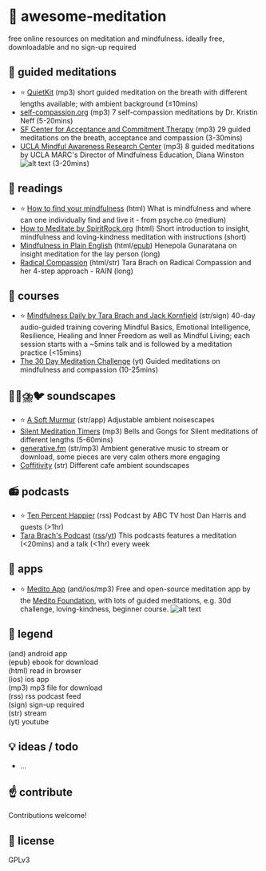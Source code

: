 # 🙏️ awesome-meditation 
free online resources on meditation and mindfulness. ideally free, downloadable and no sign-up required

## 🎵️ guided meditations 
* ⭐️ [QuietKit](https://www.quietkit.com) (mp3) short guided meditation on the breath with different lengths available; with ambient background (≤10mins)
* [self-compassion.org](https://self-compassion.org/category/exercises/#guided-meditations) (mp3) 7 self-compassion meditations by Dr. Kristin Neff (5-20mins)
* [SF Center for Acceptance and Commitment Therapy](https://sf-act.com/resources.php) (mp3) 29 guided meditations on the breath, acceptance and compassion (3-30mins)
* [UCLA Mindful Awareness Research Center](https://www.uclahealth.org/marc/mindful-meditations) (mp3) 8 guided meditations by UCLA MARC's Director of Mindfulness Education, Diana Winston ![alt text][ccbyncnd] (3-20mins)

## 📖️ readings 
* ⭐️ [How to find your mindfulness](https://psyche.co/guides/how-to-find-the-mindfulness-practice-that-works-for-you) (html) What is mindfulness and where can one individually find and live it - from psyche.co (medium)
* [How to Meditate by SpiritRock.org](https://www.spiritrock.org/intro-to-insight-2016) (html) Short introduction to insight, mindfulness and loving-kindness meditation with instructions (short)
* [Mindfulness in Plain English](https://mindfulness-in-plain-english.github.io/) (html/[epub](https://jared.updike.org/posts/2019-04-02-meditation-in-plain-english.html)) Henepola Gunaratana on insight meditation for the lay person (long)
* [Radical Compassion](https://insighttimer.com/blog/radical-compassion-part-1-loving-ourselves-and-our-world-into-healing/) (html/str) Tara Brach on Radical Compassion and her 4-step approach - RAIN (long)

## 🏫️ courses 
* ⭐️ [Mindfulness Daily by Tara Brach and Jack Kornfield](https://www.tarabrach.com/mindfulness-daily/) (str/sign) 40-day audio-guided training covering Mindful Basics, Emotional Intelligence, Resilience, Healing and Inner Freedom as well as Mindful Living; each session starts with a ~5mins talk and is followed by a meditation practice (<15mins)
* [The 30 Day Meditation Challenge](https://oneminddharma.com/30-day-meditation-challenge/) (yt) Guided meditations on mindfulness and compassion (10-25mins)

## 🔔️🌳️⛈️🐦️ soundscapes 
* ⭐️ [A Soft Murmur](https://asoftmurmur.com/) (str/app) Adjustable ambient noisescapes
* [Silent Meditation Timers](https://www.the-guided-meditation-site.com/zen-meditation-timer.html) (mp3) Bells and Gongs for Silent meditations of different lengths (5-60mins)
* [generative.fm](https://generative.fm/) (str/mp3) Ambient generative music to stream or download, some pieces are very calm others more engaging 
* [Coffitivity](https://coffitivity.com/) (str) Different cafe ambient soundscapes

## 📻️ podcasts 
* ⭐️ [Ten Percent Happier](https://www.tenpercent.com/podcast/) (rss) Podcast by ABC TV host Dan Harris and guests (>1hr)
* [Tara Brach's Podcast](https://www.tarabrach.com/feed/podcast/) ([rss](https://www.tarabrach.com/feed/podcast/)/[yt](https://www.youtube.com/channel/UCE3E-d8dUieqIbKYIO5-pFg)) This podcasts features a meditation (<20mins) and a talk (<1hr) every week 

## 📱️ apps
* ⭐️ [Medito App](https://medito.app/) (and/ios/mp3) Free and open-source meditation app by the [Medito Foundation](https://meditofoundation.org/), with lots of guided meditations, e.g. 30d challenge, loving-kindness, beginner course. ![alt text][ccbyncsa]

## 🔖️ legend 
(and) android app   
(epub) ebook for download  
(html) read in browser   
(ios) ios app   
(mp3) mp3 file for download  
(rss) rss podcast feed  
(sign) sign-up required  
(str) stream  
(yt) youtube  

## 💡️ ideas / todo 
* ...


## ☝️ contribute 
Contributions welcome!

## 📜️ license 
GPLv3

[ccbyncnd]: https://licensebuttons.net/l/by-nc-nd/4.0/80x15.png "CC BY-NC-ND"
[ccbyncsa]: https://licensebuttons.net/l/by-nc-sa/4.0/80x15.png "CC BY-NC-SA"
